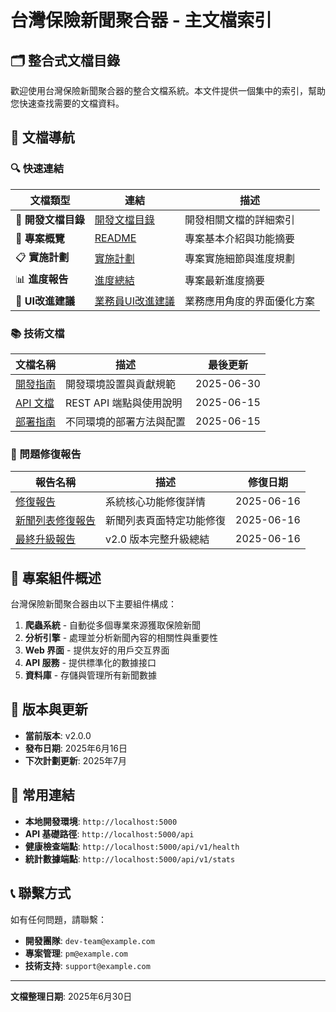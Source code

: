 # 台灣保險新聞聚合器 - 主文檔索引

## 🗂️ 整合式文檔目錄

歡迎使用台灣保險新聞聚合器的整合文檔系統。本文件提供一個集中的索引，幫助您快速查找需要的文檔資料。

## 📑 文檔導航

### 🔍 快速連結

| 文檔類型 | 連結 | 描述 |
|---------|------|------|
| 📌 **開發文檔目錄** | [開發文檔目錄](/docs/開發文檔目錄.md) | 開發相關文檔的詳細索引 |
| 📘 **專案概覽** | [README](/README.md) | 專案基本介紹與功能摘要 |
| 📋 **實施計劃** | [實施計劃](/docs/IMPLEMENTATION_PLAN.md) | 專案實施細節與進度規劃 |
| 📊 **進度報告** | [進度總結](/progress_summary_20250615.md) | 專案最新進度摘要 |
| 📱 **UI改進建議** | [業務員UI改進建議](/業務員UI改進建議.md) | 業務應用角度的界面優化方案 |

### 📚 技術文檔

| 文檔名稱 | 描述 | 最後更新 |
|---------|------|---------|
| [開發指南](/docs/DEVELOPMENT.md) | 開發環境設置與貢獻規範 | 2025-06-30 |
| [API 文檔](/docs/API.md) | REST API 端點與使用說明 | 2025-06-15 |
| [部署指南](/docs/DEPLOYMENT.md) | 不同環境的部署方法與配置 | 2025-06-15 |

### 📝 問題修復報告

| 報告名稱 | 描述 | 修復日期 |
|---------|------|---------|
| [修復報告](/修復報告.md) | 系統核心功能修復詳情 | 2025-06-16 |
| [新聞列表修復報告](/新聞列表修復報告.md) | 新聞列表頁面特定功能修復 | 2025-06-16 |
| [最終升級報告](/FINAL_UPGRADE_REPORT.md) | v2.0 版本完整升級總結 | 2025-06-16 |

## 🧩 專案組件概述

台灣保險新聞聚合器由以下主要組件構成：

1. **爬蟲系統** - 自動從多個專業來源獲取保險新聞
2. **分析引擎** - 處理並分析新聞內容的相關性與重要性
3. **Web 界面** - 提供友好的用戶交互界面
4. **API 服務** - 提供標準化的數據接口
5. **資料庫** - 存儲與管理所有新聞數據

## 📅 版本與更新

- **當前版本**: v2.0.0
- **發布日期**: 2025年6月16日
- **下次計劃更新**: 2025年7月

## 🔗 常用連結

- **本地開發環境**: `http://localhost:5000`
- **API 基礎路徑**: `http://localhost:5000/api`
- **健康檢查端點**: `http://localhost:5000/api/v1/health`
- **統計數據端點**: `http://localhost:5000/api/v1/stats`

## 📞 聯繫方式

如有任何問題，請聯繫：

- **開發團隊**: `dev-team@example.com`
- **專案管理**: `pm@example.com`
- **技術支持**: `support@example.com`

---

**文檔整理日期**: 2025年6月30日
